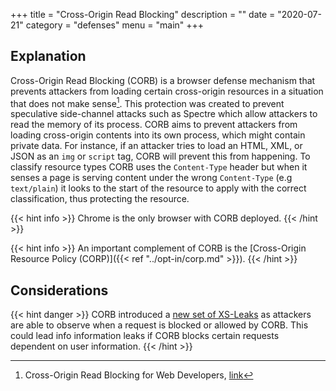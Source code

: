 +++
title = "Cross-Origin Read Blocking"
description = ""
date = "2020-07-21"
category = "defenses"
menu = "main"
+++


## Explanation

Cross-Origin Read Blocking (CORB) is a browser defense mechanism that prevents attackers from loading certain cross-origin resources in a situation that does not make sense[^1]. This protection was created to prevent speculative side-channel attacks such as Spectre which allow attackers to read the memory of its process. CORB aims to prevent attackers from loading cross-origin contents into its own process, which might contain private data. For instance, if an attacker tries to load an  HTML, XML, or JSON as an `img` or `script` tag, CORB will prevent this from happening. To classify resource types CORB uses the `Content-Type` header but when it senses a page is serving content under the wrong `Content-Type` (e.g `text/plain`) it looks to the start of the resource to apply with the correct classification, thus protecting the resource.

{{< hint info >}}
Chrome is the only browser with CORB deployed.
{{< /hint >}}

{{< hint info >}}
An important complement of CORB is the [Cross-Origin Resource Policy (CORP)]({{< ref "../opt-in/corp.md" >}}).
{{< /hint >}}


## Considerations

{{< hint danger >}}
CORB introduced a [new set of XS-Leaks](https://TODO) as attackers are able to observe when a request is blocked or allowed by CORB. This could lead info information leaks if CORB blocks certain requests dependent on user information.
{{< /hint >}}

[^1]: Cross-Origin Read Blocking for Web Developers, [link](https://www.chromium.org/Home/chromium-security/corb-for-developers)
<!-- [^2]: Cross-Origin Read Blocking for Web Developers, [link](https://www.chromium.org/Home/chromium-security/site-isolation) -->
